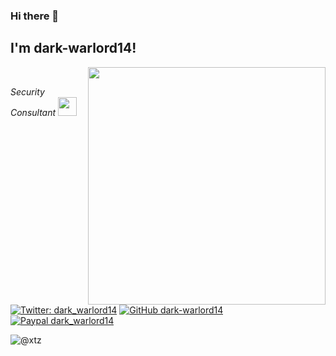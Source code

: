 ### Hi there 👋

<!--
**dark-warlord14/dark-warlord14** is a ✨ _special_ ✨ repository because its `README.md` (this file) appears on your GitHub profile.

Here are some ideas to get you started:

- 🔭 I’m currently working on ...
- 🌱 I’m currently learning ...
- 👯 I’m looking to collaborate on ...
- 🤔 I’m looking for help with ...
- 💬 Ask me about ...
- 📫 How to reach me: ...
- 😄 Pronouns: ...
- ⚡ Fun fact: ...
-->

<h2> I'm dark-warlord14!</h2>
<img align='right' src="https://github-readme-stats.vercel.app/api?username=dark-warlord14&show_icons=true&theme=radical" width="380">
<br>
<p><em>Security Consultant <img src="https://media.giphy.com/media/WUlplcMpOCEmTGBtBW/giphy.gif" width="30"> 
</em></p>

[![Twitter: dark_warlord14](https://img.shields.io/twitter/follow/dark_warlord14?style=flat-square)](https://twitter.com/dark_warlord14)
[![GitHub dark-warlord14](https://img.shields.io/github/followers/dark-warlord14?label=follow%20github&style=flat-square)](https://github.com/dark-warlord14)
[![Paypal dark_warlord14](https://img.shields.io/badge/$-support-ff69b4.svg?style=flat)](https://paypal.me/ShantanuGhumade)
<p align="left"> <img src="https://komarev.com/ghpvc/?username=dark-warlord14" alt="@xtz" /> </p>

<br>
